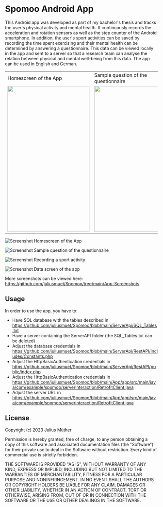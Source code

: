 
# Spomoo Android App

This Android app was developed as part of my bachelor's thesis and tracks the user's physical activity and mental health.
It continuously records the acceleration and rotation sensors as well as the step counter of the Android smartphone. In addition, the user's sport activities can be saved by recording the time spent exercising and their mental health can be determined by answering a questionnaire. This data can be viewed locally in the app and sent to a server so that a research team can analyse the relation between physical and mental well-being from this data.
The app can be used in English and German.

<table>
  <tr>
     <td>Homescreen of the App</td>
     <td>Sample question of the questionnaire</td>
     <td>Recording a sport activity</td>
     <td>Data screen of the app</td>
  </tr>
  <tr>
    <td><img src="https://github.com/juliusmuet/Spomoo/blob/main/App-Screenshots/Home_1.jpg?raw=true" width=270 height=480></td>
    <td><img src="https://github.com/juliusmuet/Spomoo/blob/main/App-Screenshots/Questionnaire_1.jpg?raw=true" width=270 height=480></td>
    <td><img src="https://github.com/juliusmuet/Spomoo/blob/main/App-Screenshots/Sport_2.jpg?raw=true" width=270 height=480></td>
    <td><img src="https://github.com/juliusmuet/Spomoo/blob/main/App-Screenshots/Data_1.jpg?raw=true" width=270 height=480></td>
  </tr>
</table>

![Screenshot](https://github.com/juliusmuet/Spomoo/blob/main/App-Screenshots/Home_1.jpg?raw=true)
Homescreen of the App

![Screenshot](https://github.com/juliusmuet/Spomoo/blob/main/App-Screenshots/Questionnaire_1.jpg?raw=true)
Sample question of the questionnaire

![Screenshot](https://github.com/juliusmuet/Spomoo/blob/main/App-Screenshots/Sport_2.jpg?raw=true)
Recording a sport activity

![Screenshot](https://github.com/juliusmuet/Spomoo/blob/main/App-Screenshots/Data_1.jpg?raw=true)
Data screen of the app


More screenshots can be viewed here: https://github.com/juliusmuet/Spomoo/tree/main/App-Screenshots


## Usage

In order to use the app, you have to:
- Have SQL database with the tables described in https://github.com/juliusmuet/Spomoo/blob/main/ServerApi/SQL_Tables.txt
- Have a server containing the ServerAPI folder (the SQL_Tables.txt can be deleted)
- Adjust the database credentials in https://github.com/juliusmuet/Spomoo/blob/main/ServerApi/RestAPI/includes/Constants.php
- Adjust the HttpBasicAuthentication credentials in https://github.com/juliusmuet/Spomoo/blob/main/ServerApi/RestAPI/public/index.php
- Adjust the HttpBasicAuthentication credentials in https://github.com/juliusmuet/Spomoo/blob/main/App/app/src/main/java/com/example/spomoo/serverinteraction/RetrofitClient.java
- Adjust the server URL in https://github.com/juliusmuet/Spomoo/blob/main/App/app/src/main/java/com/example/spomoo/serverinteraction/RetrofitClient.java


## License

Copyright (c) 2023 Julius Müther

Permission is hereby granted, free of charge, to any person obtaining a copy
of this software and associated documentation files (the "Software") for their private use to deal
in the Software without restriction. Every kind of commercial use is strictly forbidden.

THE SOFTWARE IS PROVIDED "AS IS", WITHOUT WARRANTY OF ANY KIND, EXPRESS OR
IMPLIED, INCLUDING BUT NOT LIMITED TO THE WARRANTIES OF MERCHANTABILITY,
FITNESS FOR A PARTICULAR PURPOSE AND NONINFRINGEMENT. IN NO EVENT SHALL THE
AUTHORS OR COPYRIGHT HOLDERS BE LIABLE FOR ANY CLAIM, DAMAGES OR OTHER
LIABILITY, WHETHER IN AN ACTION OF CONTRACT, TORT OR OTHERWISE, ARISING FROM,
OUT OF OR IN CONNECTION WITH THE SOFTWARE OR THE USE OR OTHER DEALINGS IN THE
SOFTWARE.

